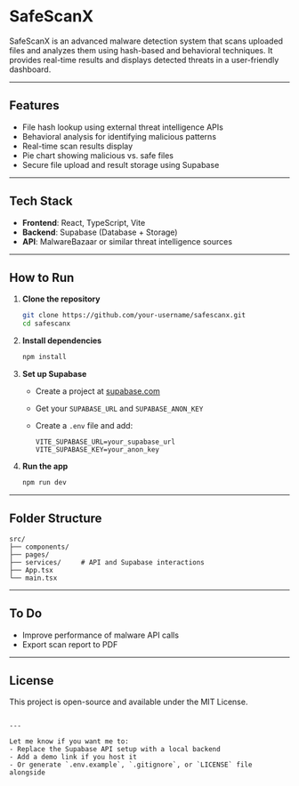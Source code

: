 # SafeScanX

SafeScanX is an advanced malware detection system that scans uploaded files and analyzes them using hash-based and behavioral techniques. It provides real-time results and displays detected threats in a user-friendly dashboard.

---

## Features

- File hash lookup using external threat intelligence APIs
- Behavioral analysis for identifying malicious patterns
- Real-time scan results display
- Pie chart showing malicious vs. safe files
- Secure file upload and result storage using Supabase

---

## Tech Stack

- **Frontend**: React, TypeScript, Vite
- **Backend**: Supabase (Database + Storage)
- **API**: MalwareBazaar or similar threat intelligence sources

---

## How to Run

1. **Clone the repository**
   ```bash
   git clone https://github.com/your-username/safescanx.git
   cd safescanx
   ```

2. **Install dependencies**

   ```bash
   npm install
   ```

3. **Set up Supabase**

   * Create a project at [supabase.com](https://supabase.com/)
   * Get your `SUPABASE_URL` and `SUPABASE_ANON_KEY`
   * Create a `.env` file and add:

     ```
     VITE_SUPABASE_URL=your_supabase_url
     VITE_SUPABASE_KEY=your_anon_key
     ```

4. **Run the app**

   ```bash
   npm run dev
   ```

---

## Folder Structure

```
src/
├── components/
├── pages/
├── services/     # API and Supabase interactions
├── App.tsx
└── main.tsx
```

---

## To Do

* Improve performance of malware API calls
* Export scan report to PDF

---

## License

This project is open-source and available under the MIT License.

```

---

Let me know if you want me to:
- Replace the Supabase API setup with a local backend
- Add a demo link if you host it
- Or generate `.env.example`, `.gitignore`, or `LICENSE` file alongside
```
